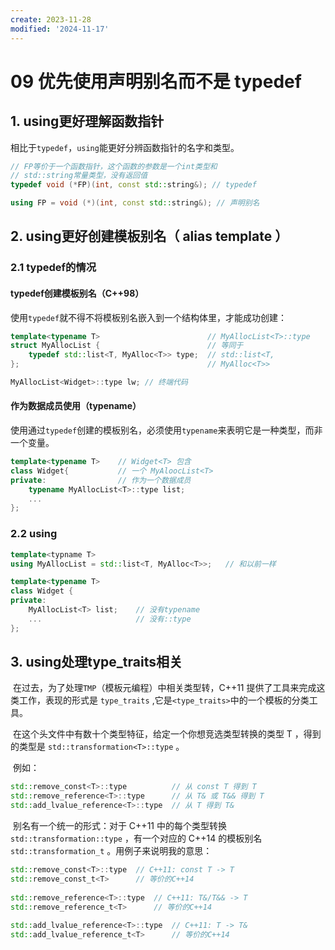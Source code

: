 ```yaml
---
create: 2023-11-28
modified: '2024-11-17'
---
```


# 09 优先使用声明别名而不是 typedef

## 1. using更好理解函数指针

​	相比于`typedef`，`using`能更好分辨函数指针的名字和类型。

```C++
// FP等价于一个函数指针，这个函数的参数是一个int类型和
// std::string常量类型，没有返回值
typedef void (*FP)(int, const std::string&); // typedef

using FP = void (*)(int, const std::string&); // 声明别名
```

## 2. using更好创建模板别名（ alias template ）

### 2.1 typedef的情况

#### typedef创建模板别名（C++98）

​	使用`typedef`就不得不将模板别名嵌入到一个结构体里，才能成功创建：

```C++
template<typename T> 						// MyAllocList<T>::type
struct MyAllocList { 						// 等同于
	typedef std::list<T, MyAlloc<T>> type; 	// std::list<T,
}; 											// MyAlloc<T>>

MyAllocList<Widget>::type lw; // 终端代码
```

#### 作为数据成员使用（typename）

​	使用通过`typedef`创建的模板别名，必须使用`typename`来表明它是一种类型，而非一个变量。

```C++
template<typename T> 	// Widget<T> 包含
class Widget{ 			// 一个 MyAloocList<T>
private: 				// 作为一个数据成员
	typename MyAllocList<T>::type list;
	...
};

```

### 2.2 using

```C++
template<typname T>
using MyAllocList = std::list<T, MyAlloc<T>>; 	// 和以前一样

template<typename T>
class Widget {
private:
	MyAllocList<T> list; 	// 没有typename
	... 					// 没有::type
};
```

## 3. using处理type_traits相关

​	在过去，为了处理`TMP`（模板元编程）中相关类型转，C++11 提供了工具来完成这类工作，表现的形式是 `type_traits` ,它是`<type_traits>`中的一个模板的分类工具。

​	在这个头文件中有数十个类型特征，给定一个你想竞选类型转换的类型 T ，得到的类型是 `std::transformation<T>::type` 。

​	例如：

```C++
std::remove_const<T>::type 			// 从 const T 得到 T
std::remove_reference<T>::type 		// 从 T& 或 T&& 得到 T
std::add_lvalue_reference<T>::type 	// 从 T 得到 T&
```

​	别名有一个统一的形式：对于 C++11 中的每个类型转换 `std::transformation::type` ，有一个对应的 C++14 的模板别名`std::transformation_t` 。用例子来说明我的意思：

```C++
std::remove_const<T>::type 	// C++11: const T -> T
std::remove_const_t<T> 		// 等价的C++14
    
std::remove_reference<T>::type 	// C++11: T&/T&& -> T
std::remove_reference_t<T> 		// 等价的C++14
    
std::add_lvalue_reference<T>::type 	// C++11: T -> T&
std::add_lvalue_reference_t<T> 		// 等价的C++14
```